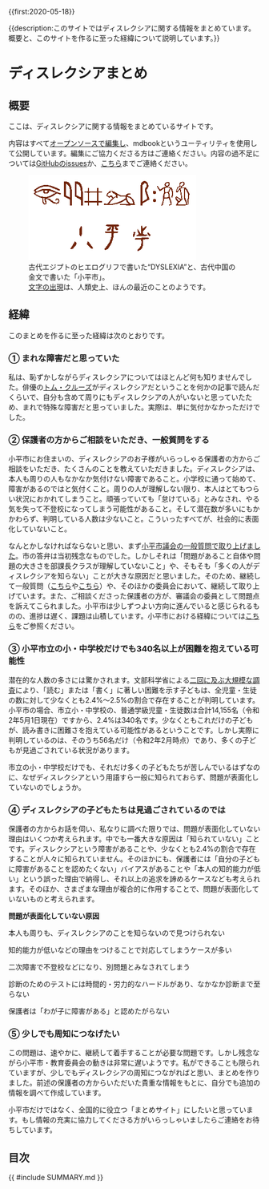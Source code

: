 {{first:2020-05-18}}

{{description:このサイトではディスレクシアに関する情報をまとめています。概要と、このサイトを作るに至った経緯について説明しています。}}

# ディスレクシアまとめ


## 概要
ここは、ディスレクシアに関する情報をまとめているサイトです。

内容はすべて[オープンソースで編集し](https://github.com/yasutakeyohei/dyslexia)、mdbookというユーティリティを使用して公開しています。編集にご協力くださる方はご連絡ください。内容の過不足については[GitHubのissues](https://github.com/yasutakeyohei/dyslexia/issues)か、[こちら](https://yasutakeyohei.com/#contact)までご連絡ください。

<figure>
<img src="./images/hieroglyph-dyslexia.png" alt="ヒエログリフ" data-zoomable="" style="z-index:999">
<figcaption>古代エジプトのヒエログリフで書いた“DYSLEXIA”と、古代中国の金文で書いた「小平市」。<br><a href="https://ja.wikipedia.org/wiki/%E6%96%87%E5%AD%97%E3%81%AE%E6%AD%B4%E5%8F%B2">文字の出現</a>は、人類史上、ほんの最近のことのようです。
</figcaption>
</figure>

## 経緯
このまとめを作るに至った経緯は次のとおりです。

### ① まれな障害だと思っていた

私は、恥ずかしながらディスレクシアについてはほとんど何も知りませんでした。俳優の[トム・クルーズ](https://ja.wikipedia.org/wiki/%E3%83%88%E3%83%A0%E3%83%BB%E3%82%AF%E3%83%AB%E3%83%BC%E3%82%BA#%E4%BA%BA%E7%89%A9)がディスレクシアだということを何かの記事で読んだくらいで、自分も含めて周りにもディスレクシアの人がいないと思っていたため、まれで特殊な障害だと思っていました。実際は、単に気付かなかっただけでした。

### ② 保護者の方からご相談をいただき、一般質問をする
小平市にお住まいの、ディスレクシアのお子様がいらっしゃる保護者の方からご相談をいただき、たくさんのことを教えていただきました。ディスレクシアは、本人も周りの人もなかなか気付けない障害であること。小学校に通って始めて、障害があるのではと気付くこと。周りの人が理解しない限り、本人はとてもつらい状況におかれてしまうこと。頑張っていても「怠けている」とみなされ、やる気を失って不登校になってしまう可能性があること。そして潜在数が多いにもかかわらず、判明している人数は少ないこと。こういったすべてが、社会的に表面化していないこと。

なんとかしなければならないと思い、まず[小平市議会の一般質問で取り上げました](https://yasutakeyohei.com/books/yasutake/ippan/r2/3-gatu/1-dyslexia-kankyo.html)。市の答弁は当初残念なものでした。しかしそれは「問題があること自体や問題の大きさを部課長クラスが理解していないこと」や、そもそも「多くの人がディスレクシアを知らない」ことが大きな原因だと思いました。そのため、継続して一般質問（[こちら](https://yasutakeyohei.com/books/yasutake/ippan/r2/6-gatu/1-giga-school-dyslexia.html)や[こちら](https://yasutakeyohei.com/books/yasutake/ippan/r2/9-gatu/2-digital-kyoukasyo-isoge.html)）や、そのほかの委員会において、継続して取り上げています。また、ご相談くださった保護者の方が、審議会の委員として問題点を訴えてこられました。小平市は少しずつよい方向に進んでいると感じられるものの、進捗は遅く、課題は山積しています。小平市における経緯については[こちら](./kodaira-shi.md)をご参照ください。

### ③ 小平市立の小・中学校だけでも340名以上が困難を抱えている可能性
潜在的な人数の多さには驚かされます。文部科学省による[二回に及ぶ大規模な調査](./potential-number/index.md)により、「読む」または「書く」に著しい困難を示す子どもは、全児童・生徒の数に対して少なくとも2.4%～2.5%の割合で存在することが判明しています。小平市の場合、市立小・中学校の、普通学級児童・生徒数は合計14,155名（令和2年5月1日現在）ですから、2.4%は340名です。少なくともこれだけの子どもが、読み書きに困難さを抱えている可能性があるということです。しかし実際に判明しているのは、そのうち56名だけ（令和2年2月時点）であり、多くの子どもが見過ごされている状況があります。

市立の小・中学校だけでも、それだけ多くの子どもたちが苦しんでいるはずなのに、なぜディスレクシアという用語すら一般に知られておらず、問題が表面化していないのでしょうか。

### ④ ディスレクシアの子どもたちは見過ごされているのでは

保護者の方からお話を伺い、私なりに調べた限りでは、問題が表面化していない理由はいくつか考えられます。中でも一番大きな原因は「知られていない」ことです。ディスレクシアという障害があることや、少なくとも2.4%の割合で存在することが人々に知られていません。そのほかにも、保護者には「自分の子どもに障害があることを認めたくない」バイアスがあることや「本人の知的能力が低い」という誤った理由で納得し、それ以上の追求を諦めるケースなども考えられます。そのほか、さまざまな理由が複合的に作用することで、問題が表面化していないものと考えられます。

**問題が表面化していない原因**

<i class="fa fa-check" aria-hidden="true" style="color:#ff6347"></i> 本人も周りも、ディスレクシアのことを知らないので見つけられない

<i class="fa fa-check" aria-hidden="true" style="color:#ff6347"></i> 知的能力が低いなどの理由をつけることで対応してしまうケースが多い

<i class="fa fa-check" aria-hidden="true" style="color:#ff6347"></i> 二次障害で不登校などになり、別問題とみなされてしまう

<i class="fa fa-check" aria-hidden="true" style="color:#ff6347"></i> 診断のためのテストには時間的・労力的なハードルがあり、なかなか診断まで至らない

<i class="fa fa-check" aria-hidden="true" style="color:#ff6347"></i> 保護者は「わが子に障害がある」と認めたがらない

### ⑤ 少しでも周知につなげたい
この問題は、速やかに、継続して着手することが必要な問題です。しかし残念ながら小平市・教育委員会の動きは非常に遅いようです。私ができることも限られていますが、少しでもディスレクシアの周知につながればと思い、まとめを作りました。前述の保護者の方からいただいた貴重な情報をもとに、自分でも追加の情報を調べて作成しています。

小平市だけではなく、全国的に役立つ「まとめサイト」にしたいと思っています。もし情報の充実に協力してくださる方がいらっしゃいましたらご連絡をお待ちしています。

## 目次

<div class="mokuji">

{{ #include SUMMARY.md }}

</div>